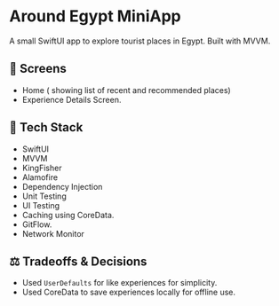 # Around Egypt MiniApp
A small SwiftUI app to explore tourist places in Egypt. Built with MVVM.

## 📱 Screens
- Home ( showing list of recent and recommended places)
- Experience Details Screen.

## 🔧 Tech Stack
- SwiftUI
- MVVM
- KingFisher
- Alamofire
- Dependency Injection
- Unit Testing
- UI Testing
- Caching using CoreData.
- GitFlow.
- Network Monitor
  
## ⚖️ Tradeoffs & Decisions
- Used `UserDefaults` for like experiences for simplicity.
- Used CoreData to save experiences locally for offline use.

